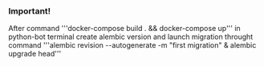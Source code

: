 ### Important!

After command '''docker-compose build . && docker-compose up''' in python-bot terminal create alembic version and launch migration throught command '''alembic revision --autogenerate -m "first migration" & alembic upgrade head'''
